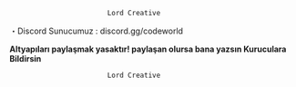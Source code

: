                             Lord Creative
 ・Discord  Sunucumuz : discord.gg/codeworld
 
  **Altyapıları paylaşmak yasaktır! paylaşan olursa bana yazsın Kuruculara Bildirsin** 
     
                            Lord Creative
                            
